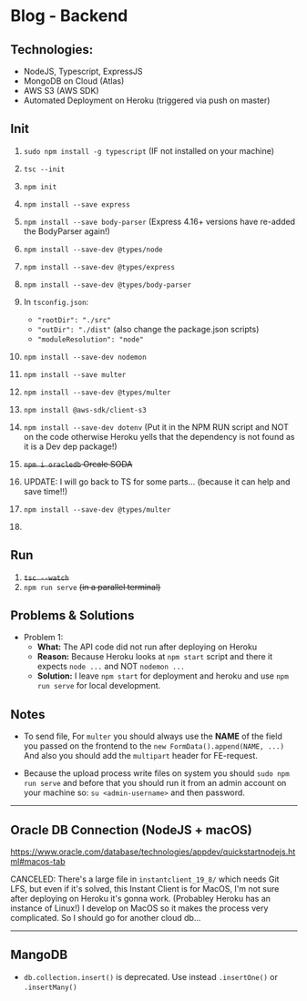 # Blog - Backend

## Technologies:
* NodeJS, Typescript, ExpressJS
* MongoDB on Cloud (Atlas)
* AWS S3 (AWS SDK)
* Automated Deployment on Heroku (triggered via push on master)

## Init
1. `sudo npm install -g typescript` (IF not installed on your machine)
2. `tsc --init`
3. `npm init`
4. `npm install --save express`
5. `npm install --save body-parser` (Express 4.16+ versions have re-added the BodyParser again!)
6. `npm install --save-dev @types/node`
7. `npm install --save-dev @types/express`
8. `npm install --save-dev @types/body-parser`
9. In `tsconfig.json`:
    * `"rootDir": "./src"`
    * `"outDir": "./dist"` (also change the package.json scripts)
    * `"moduleResolution": "node"`
10. `npm install --save-dev nodemon`

11. `npm install --save multer`
12. `npm install --save-dev @types/multer`

14. `npm install @aws-sdk/client-s3`
15. `npm install --save-dev dotenv` (Put it in the NPM RUN script and NOT on the code otherwise Heroku yells that the dependency is not found as it is a Dev dep package!)
16. ~~`npm i oracledb` Orcale SODA~~

17. UPDATE: I will go back to TS for some parts... (because it can help and save time!!)

18. `npm install --save-dev @types/multer`
19.

## Run
1. ~~`tsc --watch`~~
2. `npm run serve` ~~(in a parallel terminal)~~

## Problems & Solutions
* Problem 1:
    * __What:__ The API code did not run after deploying on Heroku
    * __Reason:__ Because Heroku looks at `npm start` script and there it expects `node ...` and NOT `nodemon ...`
    * __Solution:__ I leave `npm start` for deployment and heroku and use `npm run serve` for local development.

## Notes
* To send file, For `multer` you should always use the __NAME__ of the field you passed on the frontend to the `new FormData().append(NAME, ...)` And also you should add the `multipart` header for FE-request.

* Because the upload process write files on system you should `sudo npm run serve` and before that you should run it from an admin account on your machine so: `su <admin-username>` and then password.
___

## Oracle DB Connection (NodeJS + macOS)
https://www.oracle.com/database/technologies/appdev/quickstartnodejs.html#macos-tab

CANCELED: There's a large file in `instantclient_19_8/` which needs Git LFS, but even if it's solved, this Instant Client is for MacOS, I'm not sure after deploying on Heroku it's gonna work. (Probabley Heroku has an instance of Linux!) I develop on MacOS so it makes the process very complicated. So I should go for another cloud db...
___

## MangoDB
* `db.collection.insert()` is deprecated. Use instead `.insertOne()` or `.insertMany()`
